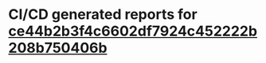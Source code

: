 # CI/CD generated reports for [ce44b2b3f4c6602df7924c452222b208b750406b](https://github.com/hydephp/develop/commit/ce44b2b3f4c6602df7924c452222b208b750406b)
